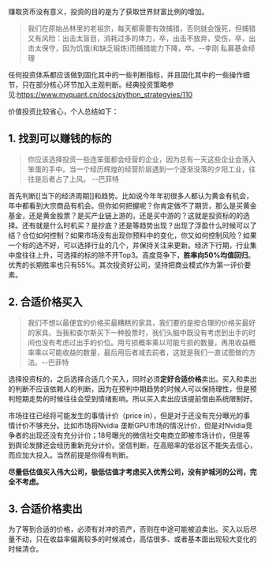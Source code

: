 赚取货币没有意义，投资的目的是为了获取世界财富比例的增加。

> 我们在原始丛林里的老祖宗，每天都需要有效捕猎，否则就会饿死，但捕猎又有风险：出击太盲目，消耗过多的体力，卒，出击不放弃，受伤，卒，出击太保守，因为饥饿(和缺乏锻炼)而捕猎能力下降，卒。--李刚 私募基金经理

任何投资体系都应该做到固化其中的一些判断指标，并且固化其中的一些操作细节，只在部分核心环节加入主观判断。经典投资策略参见:https://www.myquant.cn/docs/python_strategyies/110

价值投资比较省心，个人总结如下：

## 1. 找到可以赚钱的标的

> 你应该选择投资一些连笨蛋都会经营的企业，因为总有一天这些企业会落入笨蛋的手中。当一个经历辉煌的经营阶层遇到一个逐渐没落的夕阳工业，往往是后者占了上风。 --巴菲特

首先判断[[当下的经济周期]]和趋势。比如说今年年初很多人都认为黄金有机会，年中都看到大宗商品有机会。但你如何把握呢？你肯定做不了期货，那么是买黄金基金，还是黄金股票？是买产业链上游的，还是买中游的？这就是投资标的的选择。还有就是什么时机买？是抄底？还是等趋势出现？出现了浮盈什么时候可以了结？仓位如何控制？如果市场没有出现你预料中的变化，你又如何控制风险？如果一个标的选不好，可以选择行业的几个，并保持关注来更新。经济下行期，行业集中度往往上升，可选择的标的除不开Top3。高度竞争下，**胜率向50%均值回归**。优秀的长期胜率也只有55%。其次投资好公司，坚持把商业模式作为第一评价要素。

## 2. 合适价格买入

> 我们不想以最便宜的价格买最糟糕的家具，我们要的是按合理的价格买最好的家具。当我和查尔斯买下一种股票时，我们头脑中既没有考虑到出手的时间也没有考虑过出手的价位。用亏损概率乘以可能亏损的数量，再用收益概率乘以可能收益的数量，最后用后者减去前者，这就是我们一直试图做的方法。--巴菲特

选择投资标的，之后选择合适几个买入，同时必须**定好合适价格**卖出。买入和卖出的判断不应该依赖人的判断，因为在预判中期趋势的时候人可以保持理性，但是预判短期走势的时候往往会受到情绪影响。所以买入卖出应该提前借由系统限制好。

市场往往已经将可能发生的事情计价（price in），但是对于还没有充分曝光的事情计价不够充分。比如市场将Nvidia 垄断GPU市场的情况计价，但是对Nvidia竞争者的出现还没有充分计价；18号曝光的微信社交电商立即被市场计价，但是等到舆论发酵还会经历重新充分计价。坚信判断，在高赔率的低谷区不能失去信心，而应加大投入。当然前提是你得有判断。

**尽量低估值买入伟大公司，极低估值才考虑买入优秀公司，没有护城河的公司，完全不考虑。**

## 3. 合适价格卖出

为了等到合适的价格，必须有对冲的资产，否则在中途可能被迫卖出。买入以后尽量不动，只在收益率偏离较多的时候减仓，高估很多、或者基本面出现较大变化的时候清仓。
